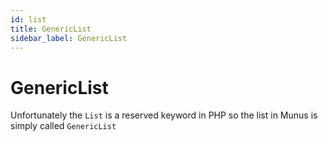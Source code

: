 ```yaml
---
id: list
title: GenericList
sidebar_label: GenericList
---
```


# GenericList

Unfortunately the `List` is a reserved keyword in PHP so the list in Munus is simply called `GenericList`
